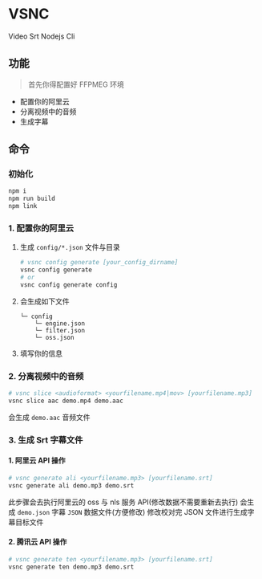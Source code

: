 # VSNC

Video Srt Nodejs Cli

## 功能

> 首先你得配置好 FFPMEG 环境

- 配置你的阿里云
- 分离视频中的音频
- 生成字幕

## 命令

### 初始化

```bash
npm i
npm run build
npm link
```

### 1. 配置你的阿里云

1. 生成 `config/*.json` 文件与目录

   ```bash
   # vsnc config generate [your_config_dirname]
   vsnc config generate
   # or
   vsnc config generate config
   ```

2. 会生成如下文件

   ```
   └─ config
       └─ engine.json
       └─ filter.json
       └─ oss.json
   ```

3. 填写你的信息

### 2. 分离视频中的音频

```bash
# vsnc slice <audioformat> <yourfilename.mp4|mov> [yourfilename.mp3]
vsnc slice aac demo.mp4 demo.aac
```

会生成 `demo.aac` 音频文件

### 3. 生成 Srt 字幕文件

#### 1. 阿里云 API 操作

```bash
# vsnc generate ali <yourfilename.mp3> [yourfilename.srt]
vsnc generate ali demo.mp3 demo.srt
```

此步骤会去执行阿里云的 oss 与 nls 服务 API(修改数据不需要重新去执行)
会生成 `demo.json` 字幕 `JSON` 数据文件(方便修改)
修改校对完 JSON 文件进行生成字幕目标文件

#### 2. 腾讯云 API 操作

```bash
# vsnc generate ten <yourfilename.mp3> [yourfilename.srt]
vsnc generate ten demo.mp3 demo.srt
```
